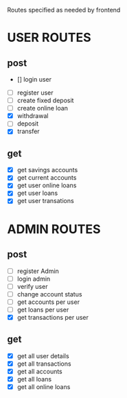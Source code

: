Routes specified as needed by frontend
# USER ROUTES
## post
- [] login user 
- [ ] register user
- [ ] create fixed deposit
- [ ] create online loan
- [x] withdrawal
- [ ] deposit
- [x] transfer
## get
- [x] get savings accounts
- [x] get current accounts
- [x] get user online loans
- [x] get user loans
- [x] get user transations

# ADMIN ROUTES
## post
- [ ] register Admin
- [ ] login admin
- [ ] verify user
- [ ] change account status
- [ ] get accounts per user
- [ ] get loans per user
- [x] get transactions per user

## get
- [x] get all user details
- [x] get all transactions
- [x] get all accounts
- [x] get all loans
- [x] get all online loans